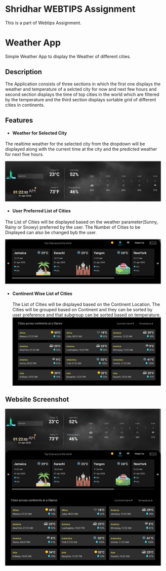 # Shridhar WEBTIPS Assignment

This is a part of Webtips Assignment.

# Weather App

Simple Weather App to display the Weather of different cities.

## Description

The Application consists of three sections in which the first one displays the weather and temperature of a selcted city for now and next few hours and second section displays the time of top cities in the world which are filtered by the temperature and the third section displays sortable grid of different cities in continents.

## Features

- #### Weather for Selected City

The realtime weather for the selected city from the dropdown will be displayed along with the current time at the city and the predicted weather for next five hours.

![topSection](public/assets/topSection.png)

- #### User Preferred List of Cities

The List of Cities will be displayed based on the weather parameter(Sunny, Rainy or Snowy) preferred by the user. The Number of Cities to be Displayed can also be changed byb the user.

![middleSection](public/assets/middleSection.png)

- #### Continent Wise List of Cities
  The List of Cities will be displayed based on the Continent Location. The Cities will be grouped based on Continent and they can be sorted by user preference and that subgroup can be sorted based on temperature.
  ![bottomSection](public/assets/bottomSection.png)

## Website Screenshot

![website](public/assets/website.png)
